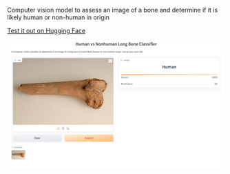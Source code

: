Computer vision model to assess an image of a bone and determine if it is likely human or non-human in origin

[Test it out on Hugging Face](https://huggingface.co/spaces/KathrynMercer/BoneClassifier)

![An example image of the UI](https://github.com/KathrynMercer/Bone-Classifier/blob/main/Bone%20Classifier%20READ%20ME%20Example.png?raw=true)
